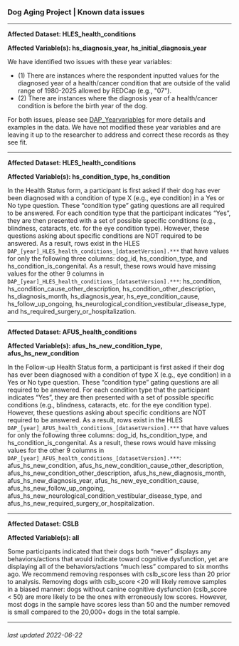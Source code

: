 ### Dog Aging Project | Known data issues

***
  
**Affected Dataset: HLES_health_conditions**

**Affected Variable(s): hs_diagnosis_year, hs_initial_diagnosis_year**

We have identified two issues with these year variables:
* (1) There are instances where the respondent inputted values for the diagnosed year of a health/cancer condition that are outside of the valid range of 1980-2025 allowed by REDCap (e.g., "07").
* (2) There are instances where the diagnosis year of a health/cancer condition is before the birth year of the dog.

For both issues, please see [DAP_Yearvariables](https://github.com/dogagingproject/dataRelease/blob/master/Supporting_Documents/DAP_Yearvariables.pdf) for more details and examples in the data. We have not modified these year variables and are leaving it up to the researcher to address and correct these records as they see fit.

***

**Affected Dataset: HLES_health_conditions**

**Affected Variable(s): hs_condition_type, hs_condition**

In the Health Status form, a participant is first asked if their dog has ever been diagnosed
with a condition of type X (e.g., eye condition) in a Yes or No type question. These “condition
type” gating questions are all required to be answered. For each condition type that the
participant indicates “Yes”, they are then presented with a set of possible specific conditions
(e.g., blindness, cataracts, etc. for the eye condition type). However, these questions asking
about specific conditions are NOT required to be answered. As a result, rows exist in the HLES
`DAP_[year]_HLES_health_conditions_[datasetVersion].***` that have values for only the following three columns: dog_id,
hs_condition_type, and hs_condition_is_congenital. As a result, these rows would have missing
values for the other 9 columns in `DAP_[year]_HLES_health_conditions_[datasetVersion].***`: hs_condition,
hs_condition_cause_other_description, hs_condition_other_description, hs_diagnosis_month,
hs_diagnosis_year, hs_eye_condition_cause, hs_follow_up_ongoing,
hs_neurological_condition_vestibular_disease_type, and hs_required_surgery_or_hospitalization.

***

**Affected Dataset: AFUS_health_conditions**

**Affected Variable(s): afus_hs_new_condition_type, afus_hs_new_condition**

In the Follow-up Health Status form, a participant is first asked if their dog has ever been diagnosed
with a condition of type X (e.g., eye condition) in a Yes or No type question. These “condition
type” gating questions are all required to be answered. For each condition type that the
participant indicates “Yes”, they are then presented with a set of possible specific conditions
(e.g., blindness, cataracts, etc. for the eye condition type). However, these questions asking
about specific conditions are NOT required to be answered. As a result, rows exist in the HLES
`DAP_[year]_AFUS_health_conditions_[datasetVersion].***` that have values for only the following three columns: dog_id,
hs_condition_type, and hs_condition_is_congenital. As a result, these rows would have missing
values for the other 9 columns in `DAP_[year]_AFUS_health_conditions_[datasetVersion].***`: afus_hs_new_condition,
afus_hs_new_condition_cause_other_description, afus_hs_new_condition_other_description, afus_hs_new_diagnosis_month,
afus_hs_new_diagnosis_year, afus_hs_new_eye_condition_cause, afus_hs_new_follow_up_ongoing,
afus_hs_new_neurological_condition_vestibular_disease_type, and afus_hs_new_required_surgery_or_hospitalization.

***

**Affected Dataset: CSLB**

**Affected Variable(s): all**

Some participants indicated that their dogs both “never” displays any behaviors/actions that would indicate toward cognitive dysfunction, yet are displaying all of the behaviors/actions “much less” compared to six months ago. We recommend removing responses with cslb_score less than 20 prior to analysis. Removing dogs with cslb_score <20 will likely remove samples in a biased manner: dogs without canine cognitive dysfunction (cslb_score < 50) are more likely to be the ones with erroneously low scores. However, most dogs in the sample have scores less than 50 and the number removed is small compared to the 20,000+ dogs in the total sample.

***

###### *last updated 2022-06-22*